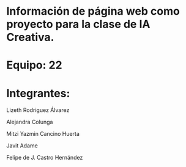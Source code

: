 # Información de página web como proyecto para la clase de IA Creativa.

# Equipo: 22

# Integrantes:

Lizeth Rodriguez Álvarez

Alejandra Colunga

Mitzi Yazmin Cancino Huerta

Javit Adame

Felipe de J. Castro Hernández
